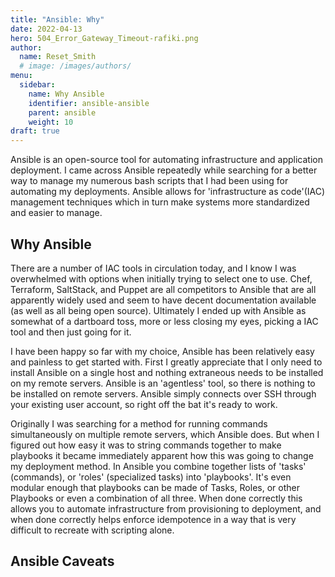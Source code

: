```yaml
---
title: "Ansible: Why"
date: 2022-04-13
hero: 504_Error_Gateway_Timeout-rafiki.png
author:
  name: Reset_Smith
  # image: /images/authors/
menu:
  sidebar:
    name: Why Ansible
    identifier: ansible-ansible
    parent: ansible
    weight: 10
draft: true
---
```


Ansible is an open-source tool for automating infrastructure and application deployment. I came across Ansible repeatedly while searching for a better way to manage my numerous bash scripts that I had been using for automating my deployments. Ansible allows for 'infrastructure as code'(IAC) management techniques which in turn make systems more standardized and easier to manage.

## Why Ansible

There are a number of IAC tools in circulation today, and I know I was overwhelmed with options when initially trying to select one to use. Chef, Terraform, SaltStack, and Puppet are all competitors to Ansible that are all apparently widely used and seem to have decent documentation available (as well as all being open source). Ultimately I ended up with Ansible as somewhat of a dartboard toss, more or less closing my eyes, picking a IAC tool and then just going for it.

I have been happy so far with my choice, Ansible has been relatively easy and painless to get started with. First I greatly appreciate that I only need to install Ansible on a single host and nothing extraneous needs to be installed on my remote servers. Ansible is an 'agentless' tool, so there is nothing to be installed on remote servers. Ansible simply connects over SSH through your existing user account, so right off the bat it's ready to work.

Originally I was searching for a method for running commands simultaneously on multiple remote servers, which Ansible does. But when I figured out how easy it was to string commands together to make playbooks it became immediately apparent how this was going to change my deployment method. In Ansible you combine together lists of 'tasks' (commands), or 'roles' (specialized tasks) into 'playbooks'. It's even modular enough that playbooks can be made of Tasks, Roles, or other Playbooks or even a combination of all three. When done correctly this allows you to automate infrastructure from provisioning to deployment, and when done correctly helps enforce idempotence in a way that is very difficult to recreate with scripting alone.

## Ansible Caveats

